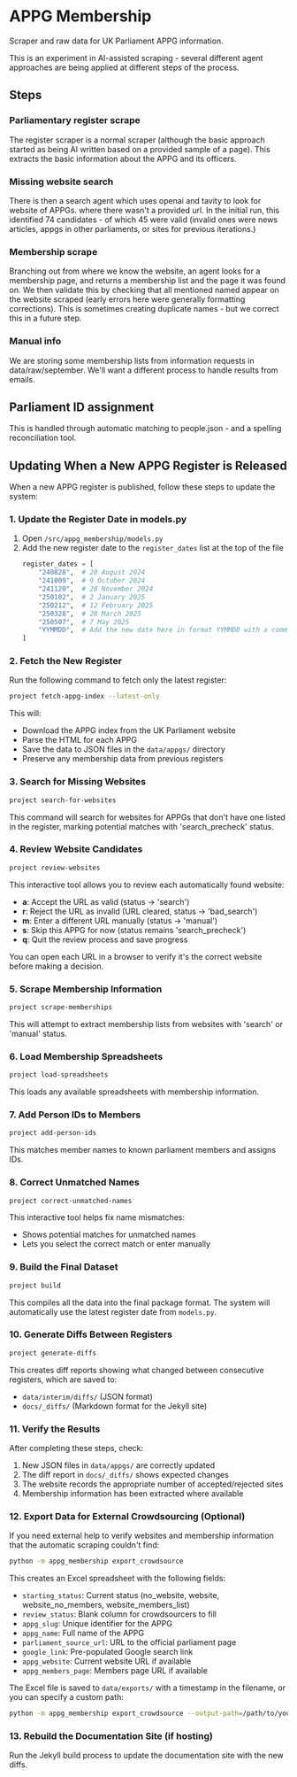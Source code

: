 # APPG Membership

Scraper and raw data for UK Parliament APPG information.

This is an experiment in AI-assisted scraping - several different agent approaches are being applied at different steps of the process.

## Steps

### Parliamentary register scrape

The register scraper is a normal scraper (although the basic approach started as being AI written based on a provided sample of a page). This extracts the basic information about the APPG and its officers.

### Missing website search

There is then a search agent which uses openai and tavity to look for website of APPGs. where there wasn't a provided url. In the initial run, this identified 74 candidates - of which 45 were valid (invalid ones were news articles, appgs in other parliaments, or sites for previous iterations.)

### Membership scrape

Branching out from where we know the website, an agent looks for a membership page, and returns a membership list and the page it was found on. We then validate this by checking that all mentioned named appear on the website scraped (early errors here were generally formatting corrections). This is sometimes creating duplicate names - but we correct this in a future step.

### Manual info

We are storing some membership lists from information requests in data/raw/september. We'll want a different process to handle results from emails. 

## Parliament ID assignment

This is handled through automatic matching to people.json - and a spelling reconciliation tool.

## Updating When a New APPG Register is Released

When a new APPG register is published, follow these steps to update the system:

### 1. Update the Register Date in models.py

1. Open `/src/appg_membership/models.py`
2. Add the new register date to the `register_dates` list at the top of the file
   ```python
   register_dates = [
       "240828",  # 28 August 2024
       "241009",  # 9 October 2024
       "241120",  # 20 November 2024
       "250102",  # 2 January 2025
       "250212",  # 12 February 2025
       "250328",  # 28 March 2025
       "250507",  # 7 May 2025
       "YYMMDD",  # Add the new date here in format YYMMDD with a comment
   ]
   ```

### 2. Fetch the New Register

Run the following command to fetch only the latest register:

```bash
project fetch-appg-index --latest-only
```

This will:
- Download the APPG index from the UK Parliament website
- Parse the HTML for each APPG
- Save the data to JSON files in the `data/appgs/` directory
- Preserve any membership data from previous registers

### 3. Search for Missing Websites

```bash
project search-for-websites
```

This command will search for websites for APPGs that don't have one listed in the register, marking potential matches with 'search_precheck' status.

### 4. Review Website Candidates

```bash
project review-websites
```

This interactive tool allows you to review each automatically found website:
- **a**: Accept the URL as valid (status → 'search')
- **r**: Reject the URL as invalid (URL cleared, status → 'bad_search')
- **m**: Enter a different URL manually (status → 'manual')
- **s**: Skip this APPG for now (status remains 'search_precheck')
- **q**: Quit the review process and save progress

You can open each URL in a browser to verify it's the correct website before making a decision.

### 5. Scrape Membership Information

```bash
project scrape-memberships
```

This will attempt to extract membership lists from websites with 'search' or 'manual' status.

### 6. Load Membership Spreadsheets

```bash
project load-spreadsheets
```

This loads any available spreadsheets with membership information.

### 7. Add Person IDs to Members

```bash
project add-person-ids
```

This matches member names to known parliament members and assigns IDs.

### 8. Correct Unmatched Names

```bash
project correct-unmatched-names
```

This interactive tool helps fix name mismatches:
- Shows potential matches for unmatched names
- Lets you select the correct match or enter manually

### 9. Build the Final Dataset

```bash
project build
```

This compiles all the data into the final package format. The system will automatically use the latest register date from `models.py`.

### 10. Generate Diffs Between Registers

```bash
project generate-diffs
```

This creates diff reports showing what changed between consecutive registers, which are saved to:
- `data/interim/diffs/` (JSON format)
- `docs/_diffs/` (Markdown format for the Jekyll site)

### 11. Verify the Results

After completing these steps, check:
1. New JSON files in `data/appgs/` are correctly updated
2. The diff report in `docs/_diffs/` shows expected changes
3. The website records the appropriate number of accepted/rejected sites
4. Membership information has been extracted where available

### 12. Export Data for External Crowdsourcing (Optional)

If you need external help to verify websites and membership information that the automatic scraping couldn't find:

```bash
python -m appg_membership export_crowdsource
```

This creates an Excel spreadsheet with the following fields:
- `starting_status`: Current status (no_website, website, website_no_members, website_members_list)
- `review_status`: Blank column for crowdsourcers to fill
- `appg_slug`: Unique identifier for the APPG
- `appg_name`: Full name of the APPG
- `parliament_source_url`: URL to the official parliament page
- `google_link`: Pre-populated Google search link
- `appg_website`: Current website URL if available
- `appg_members_page`: Members page URL if available

The Excel file is saved to `data/exports/` with a timestamp in the filename, or you can specify a custom path:

```bash
python -m appg_membership export_crowdsource --output-path=/path/to/your/file.xlsx
```

### 13. Rebuild the Documentation Site (if hosting)

Run the Jekyll build process to update the documentation site with the new diffs.
